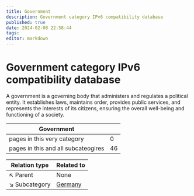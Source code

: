 ```yaml
---
title: Government
description: Government category IPv6 compatibility database
published: true
date: 2024-02-08 22:58:44 
tags:
editor: markdown
---
```


# Government category IPv6 compatibility database


A government is a governing body that administers and regulates a political entity. It establishes laws, maintains order, provides public services, and represents the interests of its citizens, ensuring the overall well-being and functioning of a society.


| Government   |   |
| - | - |
| pages in this very category | 0 |
| pages in this and all subcateogires | 46 |

| Relation type | Related to |
| - | - |
| :arrow_upper_left: Parent | None |
| :arrow_lower_right: Subcategory |[Germany](./Government/Germany) |
